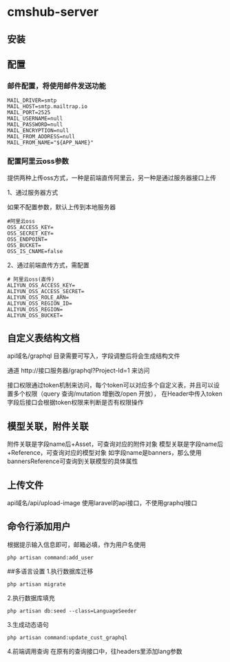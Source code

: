 # cmshub-server

## 安装
## 配置
### 邮件配置，将使用邮件发送功能
```
MAIL_DRIVER=smtp
MAIL_HOST=smtp.mailtrap.io
MAIL_PORT=2525
MAIL_USERNAME=null
MAIL_PASSWORD=null
MAIL_ENCRYPTION=null
MAIL_FROM_ADDRESS=null
MAIL_FROM_NAME="${APP_NAME}"
```
### 配置阿里云oss参数
提供两种上传oss方式，一种是前端直传阿里云，另一种是通过服务器接口上传

1、通过服务器方式

如果不配置参数，默认上传到本地服务器
```
#阿里云oss
OSS_ACCESS_KEY=
OSS_SECRET_KEY=
OSS_ENDPOINT=
OSS_BUCKET=
OSS_IS_CNAME=false
```

2、通过前端直传方式，需配置

```
# 阿里云oss(直传)
ALIYUN_OSS_ACCESS_KEY=
ALIYUN_OSS_ACCESS_SECRET=
ALIYUN_OSS_ROLE_ARN=
ALIYUN_OSS_REGION_ID=
ALIYUN_OSS_REGION=
ALIYUN_OSS_BUCKET=
```
## 自定义表结构文档
api域名/graphql 目录需要可写入，字段调整后将会生成结构文件

通道 http://接口服务器/graphql?Project-Id=1 来访问

接口权限通过token机制来访问，每个token可以对应多个自定义表，并且可以设置多个权限（query 查询/mutation 增删改/open 开放），
在Header中传入token字段后接口会根据token权限来判断是否有权限操作
## 模型关联，附件关联
附件关联是字段name后+Asset，可查询对应的附件对象
模型关联是字段name后+Reference，可查询对应的模型对象
如字段name是banners，那么使用bannersReference可查询到关联模型的具体属性

## 上传文件
api域名/api/upload-image 使用laravel的api接口，不使用graphql接口

## 命令行添加用户
根据提示输入信息即可，邮箱必填，作为用户名使用
```
php artisan command:add_user
```
##多语言设置
1.执行数据库迁移
```
php artisan migrate
```
2.执行数据库填充
```
php artisan db:seed --class=LanguageSeeder
```
3.生成动态语句
```
php artisan command:update_cust_graphql
```
4.前端调用查询
在原有的查询接口中，往headers里添加lang参数